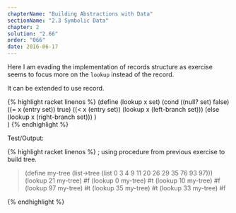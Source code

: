 ```yaml
---
chapterName: "Building Abstractions with Data"
sectionName: "2.3 Symbolic Data"
chapter: 2
solution: "2.66"
order: "066"
date: 2016-06-17
---
```


Here I am evading the implementation of records structure as exercise seems to focus more on the `lookup` instead of the record.

It can be extended to use record.

{% highlight racket linenos %}
(define (lookup x set)
  (cond ((null? set) false)
        ((= x (entry set)) true)
        ((< x (entry set))
            (lookup x (left-branch set)))
        (else
            (lookup x (right-branch set)))
  )      
)
{% endhighlight %}

Test/Output:

{% highlight racket linenos %}
; using procedure from previous exercise to build tree.
> (define my-tree (list->tree (list 0 3 4 9 11 20 26 29 35 76 93 97)))
> (lookup 21 my-tree)
#f
> (lookup 0 my-tree)
#t
>  (lookup 10 my-tree)
#f
>  (lookup 97 my-tree)
#t
>  (lookup 35 my-tree)
#t
>  (lookup 33 my-tree)
#f
> 
{% endhighlight %}
